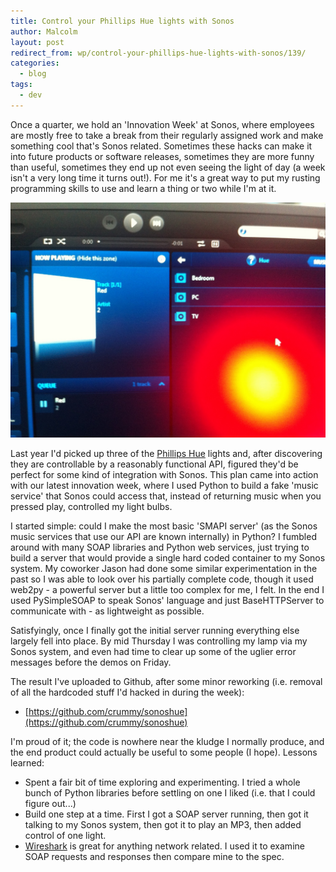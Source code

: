 ```yaml
---
title: Control your Phillips Hue lights with Sonos
author: Malcolm
layout: post
redirect_from: wp/control-your-phillips-hue-lights-with-sonos/139/
categories:
  - blog
tags:
  - dev
---
```


Once a quarter, we hold an 'Innovation Week' at Sonos, where employees are mostly free to take a break from their regularly assigned work and make something cool that's Sonos related. Sometimes these hacks can make it into future products or software releases, sometimes they are more funny than useful, sometimes they end up not even seeing the light of day (a week isn't a very long time it turns out!). For me it's a great way to put my rusting programming skills to use and learn a thing or two while I'm at it.

![My Sonos Desktop Controller with the reflection of a Hue light](/assets/Photo-Apr-04-12-38-10-AM.jpg)

Last year I'd picked up three of the [Phillips Hue][1] lights and, after discovering they are controllable by a reasonably functional API, figured they'd be perfect for some kind of integration with Sonos. This plan came into action with our latest innovation week, where I used Python to build a fake 'music service' that Sonos could access that, instead of returning music when you pressed play, controlled my light bulbs.

I started simple: could I make the most basic 'SMAPI server' (as the Sonos music services that use our API are known internally) in Python? I fumbled around with many SOAP libraries and Python web services, just trying to build a server that would provide a single hard coded container to my Sonos system. My coworker Jason had done some similar experimentation in the past so I was able to look over his partially complete code, though it used web2py - a powerful server but a little too complex for me, I felt. In the end I used PySimpleSOAP to speak Sonos' language and just BaseHTTPServer to communicate with - as lightweight as possible.

Satisfyingly, once I finally got the initial server running everything else largely fell into place. By mid Thursday I was controlling my lamp via my Sonos system, and even had time to clear up some of the uglier error messages before the demos on Friday.

The result I've uploaded to Github, after some minor reworking (i.e. removal of all the hardcoded stuff I'd hacked in during the week):

  * [https://github.com/crummy/sonoshue](https://github.com/crummy/sonoshue)

I'm proud of it; the code is nowhere near the kludge I normally produce, and the end product could actually be useful to some people (I hope). Lessons learned:

  * Spent a fair bit of time exploring and experimenting. I tried a whole bunch of Python libraries before settling on one I liked (i.e. that I could figure out...)
  * Build one step at a time. First I got a SOAP server running, then got it talking to my Sonos system, then got it to play an MP3, then added control of one light.
  * [Wireshark][2] is great for anything network related. I used it to examine SOAP requests and responses then compare mine to the spec.

 [1]: http://www.meethue.com/en-US
 [2]: http://www.wireshark.org/